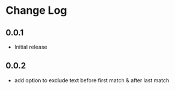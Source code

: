 # Change Log

## 0.0.1

- Initial release

## 0.0.2

- add option to exclude text before first match & after last match

